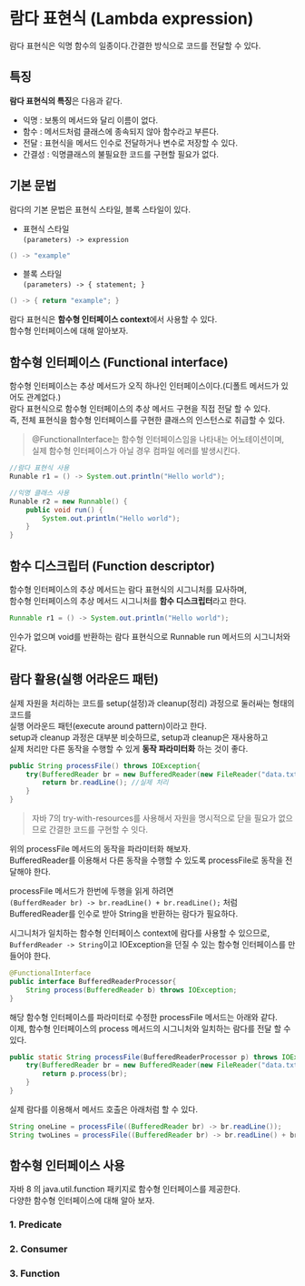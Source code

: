 # 람다 표현식 (Lambda expression)
람다 표현식은 익명 함수의 일종이다.간결한 방식으로 코드를 전달할 수 있다.

## 특징
**람다 표현식의 특징**은 다음과 같다.
- 익명 : 보통의 메서드와 달리 이름이 없다.
- 함수 : 메서드처럼 클래스에 종속되지 않아 함수라고 부른다.
- 전달 : 표현식을 메서드 인수로 전달하거나 변수로 저장할 수 있다.
- 간결성 : 익명클래스의 불필요한 코드를 구현할 필요가 없다.

## 기본 문법
람다의 기본 문법은 표현식 스타일, 블록 스타일이 있다.  
- 표현식 스타일  
``(parameters) -> expression``
``` java
() -> "example"
```

- 블록 스타일  
``(parameters) -> { statement; }``
``` java
() -> { return "example"; }
```

람다 표현식은 **함수형 인터페이스 context**에서 사용할 수 있다.  
함수형 인터페이스에 대해 알아보자.

## 함수형 인터페이스 (Functional interface)
함수형 인터페이스는 추상 메서드가 오직 하나인 인터페이스이다.(디폴트 메서드가 있어도 관계없다.)  
람다 표현식으로 함수형 인터페이스의 추상 메서드 구현을 직접 전달 할 수 있다.  
즉, 전체 표현식을 함수형 인터페이스를 구현한 클래스의 인스턴스로 취급할 수 있다.

> @FunctionalInterface는 함수형 인터페이스임을 나타내는 어노테이션이며,  
실제 함수형 인터페이스가 아닐 경우 컴파일 에러를 발생시킨다.

``` java
//람다 표현식 사용
Runable r1 = () -> System.out.println("Hello world");

//익명 클래스 사용
Runable r2 = new Runnable() {
    public void run() {
        System.out.println("Hello world");
    }
}
```

## 함수 디스크립터 (Function descriptor)
함수형 인터페이스의 추상 메서드는 람다 표현식의 시그니처를 묘사하며,  
함수형 인터페이스의 추상 메서드 시그니처를 **함수 디스크립터**라고 한다.  

``` java
Runnable r1 = () -> System.out.println("Hello world");
```

인수가 없으며 void를 반환하는 람다 표현식으로 Runnable run 메서드의 시그니처와 같다.  

## 람다 활용(실행 어라운드 패턴)
실제 자원을 처리하는 코드를 setup(설정)과 cleanup(정리) 과정으로 둘러싸는 형태의 코드를  
실행 어라운드 패턴(execute around pattern)이라고 한다.  
setup과 cleanup 과정은 대부분 비슷하므로, setup과 cleanup은 재사용하고  
실제 처리만 다른 동작을 수행할 수 있게 **동작 파라미터화** 하는 것이 좋다.

``` java
public String processFile() throws IOException{
    try(BufferedReader br = new BufferedReader(new FileReader("data.txt"))){
        return br.readLine(); //실제 처리
    }
}
```
> 자바 7의 try-with-resources를 사용해서 자원을 명시적으로 닫을 필요가 없으므로 간결한 코드를 구현할 수 잇다.

위의 processFile 메서드의 동작을 파라미터화 해보자.  
BufferedReader를 이용해서 다른 동작을 수행할 수 있도록 processFile로 동작을 전달해야 한다.  

processFile 메서드가 한번에 두행을 읽게 하려면  
```(BufferdReader br) -> br.readLine() + br.readLine();``` 처럼  
BufferedReader를 인수로 받아 String을 반환하는 람다가 필요하다.  

시그니처가 일치하는 함수형 인터페이스 context에 람다를 사용할 수 있으므로,  
```BufferdReader -> String```이고 IOException을 던질 수 있는 함수형 인터페이스를 만들어야 한다.

``` java
@FunctionalInterface
public interface BufferedReaderProcessor{
    String process(BufferedReader b) throws IOException;
}
```

해당 함수형 인터페이스를 파라미터로 수정한 processFile 메서드는 아래와 같다.  
이제, 함수형 인터페이스의 process 메서드의 시그니처와 일치하는 람다를 전달 할 수 있다.

``` java
public static String processFile(BufferedReaderProcessor p) throws IOException{
    try(BufferedReader br = new BufferedReader(new FileReader("data.txt"))){
        return p.process(br);
    }
}
```

실제 람다를 이용해서 메서드 호출은 아래처럼 할 수 있다.

``` java
String oneLine = processFile((BufferedReader br) -> br.readLine());
String twoLines = processFile((BufferedReader br) -> br.readLine() + br.readLine());
```

## 함수형 인터페이스 사용
자바 8 의 java.util.function 패키지로 함수형 인터페이스를 제공한다.  
다양한 함수형 인터페이스에 대해 알아 보자.

### 1. Predicate
### 2. Consumer
### 3. Function